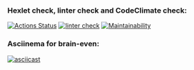 ### Hexlet check, linter check and CodeClimate check:
[![Actions Status](https://github.com/ZhushmanMS/frontend-project-lvl1/workflows/hexlet-check/badge.svg)](https://github.com/ZhushmanMS/frontend-project-lvl1/actions)
[![linter check](https://github.com/ZhushmanMS/frontend-project-lvl1/actions/workflows/linter-check.yml/badge.svg)](https://github.com/ZhushmanMS/frontend-project-lvl1/actions/workflows/linter-check.yml)
[![Maintainability](https://api.codeclimate.com/v1/badges/e8c6683c98158ab4c0b5/maintainability)](https://codeclimate.com/github/ZhushmanMS/frontend-project-lvl1/maintainability)


### Asciinema for brain-even:
[![asciicast](https://asciinema.org/a/nSNN2n7nZAJYAyIeaJSlJZaRH.png)](https://asciinema.org/a/nSNN2n7nZAJYAyIeaJSlJZaRH)